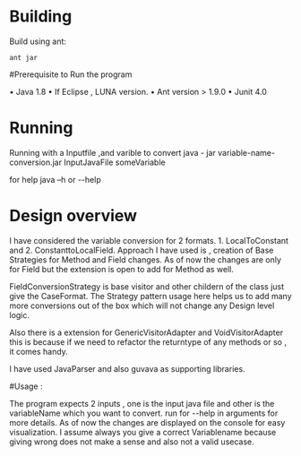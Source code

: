 # Building

Build using ant:

    ant jar

#Prerequisite to Run the program
  
•	Java 1.8 
•	If Eclipse , LUNA version.
•	Ant version > 1.9.0
•	Junit 4.0

# Running

Running with a Inputfile ,and varible to convert
java - jar variable-name-conversion.jar InputJavaFile someVariable

for help
     java  –h or --help

# Design overview

I have considered the variable conversion for 2 formats. 1. LocalToConstant and 2. ConstanttoLocalField. Approach I have used is , creation of Base Strategies for Method and Field changes. As of now the changes are only for Field but the extension is open to add for Method as well. 

FieldConversionStrategy is base visitor and other childern of the class just give the CaseFormat. The Strategy pattern usage here helps us to add many more conversions out of the box which will not change any Design level logic.

Also there is a extension for GenericVisitorAdapter and VoidVisitorAdapter this is because if we need to refactor the returntype of any methods or so , it comes handy.

I have used JavaParser and also guvava  as supporting libraries. 


#Usage : 


The program expects 2 inputs , one is the input java file and other is the variableName which you want to convert. 
run for --help in arguments for more details.
As of now the changes are displayed on the console for easy visualization. 
I assume always you give a correct Variablename because giving wrong does not make a sense and also not a valid usecase.
 
	   

